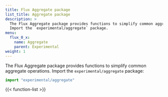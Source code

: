```yaml
---
title: Flux Aggregate package
list_title: Aggregate package
description: >
  The Flux Aggregate package provides functions to simplify common aggregate operations.
  Import the `experimental/aggregate` package.
menu:
  flux_0_x:
    name: Aggregate
    parent: Experimental
weight: 1
---
```


The Flux Aggregate package provides functions to simplify common aggregate operations.
Import the `experimental/aggregate` package:

```js
import "experimental/aggregate"
```

{{< function-list >}}
